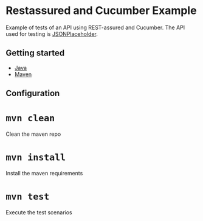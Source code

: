 # Restassured and Cucumber Example

Example of tests of an API using REST-assured and Cucumber. The API used for testing is [JSONPlaceholder](https://jsonplaceholder.typicode.com/).

## Getting started

- [Java](https://www.java.com/en/)<br>
- [Maven](https://maven.apache.org/)<br>

## Configuration

# `mvn clean`

Clean the maven repo

# `mvn install`

Install the maven requirements

# `mvn test`

Execute the test scenarios

